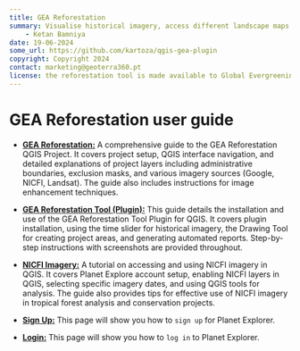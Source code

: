 ```yaml
---
title: GEA Reforestation
summary: Visualise historical imagery, access different landscape maps and generate reports for potential afforestation sites.
    - Ketan Bamniya
date: 19-06-2024
some_url: https://github.com/kartoza/qgis-gea-plugin
copyright: Copyright 2024
contact: marketing@geoterra360.pt
license: the reforestation tool is made available to Global Evergreening Global Alliance (GEA) under a non-exclusive, sub-licensable, perpetual, irrevocable, royalty-free licence. This which allows GEA to use and replicate the QGIS plugin and tool for the appointed project areas in Kenya, Uganda, and Malawi; and any other carbon offset future project areas managed, operated, and undertaken by GEA. The reforestation tool concept, functionality, and operations, as well as the physical QGIS plugin are covered, considered, and always remain the Intellectual Property of GT360.
---
```


# GEA Reforestation user guide

* **[GEA Reforestation:](gea-reforestation.md)** A comprehensive guide to the GEA Reforestation QGIS Project. It covers project setup, QGIS interface navigation, and detailed explanations of project layers including administrative boundaries, exclusion masks, and various imagery sources (Google, NICFI, Landsat). The guide also includes instructions for image enhancement techniques.

* **[GEA Reforestation Tool (Plugin):](gea-reforestation-tool.md)** This guide details the installation and use of the GEA Reforestation Tool Plugin for QGIS. It covers plugin installation, using the time slider for historical imagery, the Drawing Tool for creating project areas, and generating automated reports. Step-by-step instructions with screenshots are provided throughout.

* **[NICFI Imagery:](nicfi-imagery.md)** A tutorial on accessing and using NICFI imagery in QGIS. It covers Planet Explore account setup, enabling NICFI layers in QGIS, selecting specific imagery dates, and using QGIS tools for analysis. The guide also provides tips for effective use of NICFI imagery in tropical forest analysis and conservation projects.

* **[Sign Up:](sign-up.md)** This page will show you how to `sign up` for Planet Explorer.

* **[Login:](login.md)** This page will show you how to `log in` to Planet Explorer.
